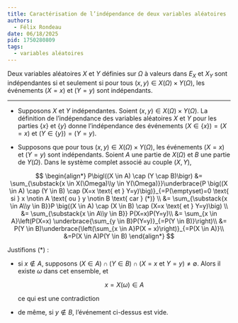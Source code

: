```yaml
---
title: Caractérisation de l’indépendance de deux variables aléatoires
authors:
  - Félix Rondeau
date: 06/18/2025
pid: 1750280809
tags:
  - variables aléatoires
---
```


Deux variables aléatoires $X$ et $Y$ définies sur $\Omega$ à valeurs dans $E_{X}$ et $X_{Y}$ sont indépendantes si et seulement si pour tous $(x,y) \in X(\Omega) \times Y(\Omega)$, les événements $(X=x)$ et $(Y=y)$ sont indépendants.

---

- Supposons $X$ et $Y$ indépendantes. Soient $(x,y) \in X(\Omega) \times Y(\Omega)$. La définition de l’indépendance des variables aléatoires $X$ et $Y$ pour les parties $\{x\}$ et $\{y\}$ donne l’indépendance des événements $(X \in \{x\})=(X=x)$ et $(Y \in \{y\}) = (Y=y)$.

- Supposons que pour tous $(x,y) \in X(\Omega) \times Y(\Omega)$, les événements $(X=x)$ et $(Y=y)$ sont indépendants. Soient $A$ une partie de $X(\Omega)$ et $B$ une partie de $Y(\Omega)$. Dans le système complet associé au couple $(X,Y)$,

$$
    \begin{align*}
        P\bigl((X \in A) \cap (Y \cap B)\bigr) &= \sum_{\substack{x \in X(\Omega)\\y \in Y(\Omega)}}\underbrace{P \big((X \in A) \cap (Y \in B) \cap (X=x \text{ et } Y=y)\big)}_{=P(\emptyset)=0 \text{ si } x \notin A \text{ ou } y \notin B \text{ car } (*)} \\
&= \sum_{\substack{x \in A\\y \in B}}P \big((X \in A) \cap  (X \in B) \cap  (X=x \text{ et } Y=y)\big) \\
&= \sum_{\substack{x \in A\\y \in B}} P(X=x)P(Y=y)\\
&= \sum_{x \in A}\left(P(X=x) \underbrace{\sum_{y \in B}P(Y=y)}_{=P(Y \in B)}\right)\\
&= P(Y \in B)\underbrace{\left(\sum_{x \in A}P(X = x)\right)}_{=P(X \in A)}\\
&=P(X \in A)P(Y \in B)
    \end{align*}
$$

Justifions $(*)$ :

- si $x \notin A$, supposons $(X \in A) \cap (Y \in B)\cap (X=x \text{ et } Y=y)\neq\emptyset$. Alors il existe $\omega$ dans cet ensemble, et

  $$
      x = X(\omega) \in A
  $$

  ce qui est une contradiction

- de même, si $y\notin B$, l’événement ci-dessus est vide.

